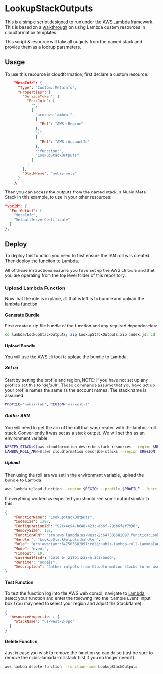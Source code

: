 ﻿# LookupStackOutputs

This is a simple script designed to run under the [AWS Lambda](http://aws.amazon.com/lambda/) framework. This is based on a [walkthrough](http://docs.aws.amazon.com/AWSCloudFormation/latest/UserGuide/template-custom-resources-lambda.html) on using Lambda custom resources in cloudformation templates.

This script & resource will take all outputs from the named stack and provide them as a lookup parameters.

## Usage
To use this resource in cloudformation, first declare a custom resource:

```json
    "MetaInfo": {
      "Type": "Custom::MetaInfo",
      "Properties": {
        "ServiceToken": {
          "Fn::Join": [
            "",
            [
              "arn:aws:lambda:",
              {
                "Ref": "AWS::Region"
              },
              ":",
              {
                "Ref": "AWS::AccountId"
              },
              ":function:",
              "LookupStackOutputs"
            ]
          ]
        },
        "StackName": "nubis-meta"
      }
    },
```

Then you can access the outputs from the named stack, a Nubis Meta Stack in this example, to use in your other resources:

```json
"VpcId": {
  "Fn::GetAtt": [
    "MetaInfo",
    "DefaultServerCertificate"
  ]
},
```

## Deploy
To deploy this function you need to first ensure the IAM roll was created. Then deploy the function to Lambda.

All of these instructions assume you have set up the AWS cli tools and that you are operating from the top level folder of this repository.

### Upload Lambda Function
Now that the role is in place, all that is left is to bundle and upload the lambda function.

#### Generate Bundle
First create a zip file bundle of the function and any required dependencies:
```bash
cd lambda/LookupStackOutputs; zip LookupStackOutputs.zip index.js; cd ../../
```

#### Upload Bundle
You will use the AWS cli tool to upload the bundle to Lambda.

##### Set up
Start by setting the profile and region, NOTE: If you have not set up any profiles set this to '*default*'. These commands assume that you have set up your profile names the same as the account names. The stack name is assumed:
```bash
PROFILE='nubis-lab'; REGION='us-west-2'
```

##### Gather ARN
You will need to get the arn of the roll that was created with the lambda-roll stack. Conveniently it was set as a stack output. We will set this as an environment variable:
```bash
NESTED_STACK=$(aws cloudformation describe-stack-resources --region $REGION --profile $PROFILE --stack-name "$REGION-vpc" --query 'StackResources[?LogicalResourceId==`VPCMetaStack`].PhysicalResourceId' --output text); echo $NESTED_STACK
LAMBDA_ROLL_ARN=$(aws cloudformation describe-stacks --region $REGION --profile $PROFILE --stack-name $NESTED_STACK --query 'Stacks[*].Outputs[?OutputKey == `IamRollArn`].OutputValue' --output text); echo $LAMBDA_ROLL_ARN
```

##### Upload
Then using the roll arn we set in the environment variable, upload the bundle to Lambda:
```bash
aws lambda upload-function --region $REGION --profile $PROFILE --function-name LookupStackOutputs --function-zip lambda/LookupStackOutputs/LookupStackOutputs.zip --runtime nodejs --role ${LAMBDA_ROLL_ARN} --handler index.handler --mode event --timeout 10 --memory-size 128 --description 'Gather outputs from Cloudformation stacks to be used in other Cloudformation stacks'
```

If everything worked as expected you should see some output similar to this:
```json
{
    "FunctionName": "LookupStackOutputs",
    "CodeSize": 1397,
    "ConfigurationId": "92c44c94-b648-423c-ab6f-79db6fef7930",
    "MemorySize": 128,
    "FunctionARN": "arn:aws:lambda:us-west-2:647505682097:function:LookupStackOutputs",
    "Handler": "LookupStackOutputs.handler",
    "Role": "arn:aws:iam::647505682097:role/nubis-lambda-roll-LambdaIamRole-15M0SCFBIWYQE",
    "Mode": "event",
    "Timeout": 10,
    "LastModified": "2015-04-21T21:23:48.304+0000",
    "Runtime": "nodejs",
    "Description": "Gather outputs from Cloudformation stacks to be used in other Cloudformation stacks"
}
```
#### Test Function
To test the function log into the AWS web consol, navigate to [Lambda](https://us-west-2.console.aws.amazon.com/lambda/home?region=us-west-2#/functions), select your function and enter the following into the 'Sample Event' input box (You may need to select your region and adjust the StackName):


```json
{
  "ResourceProperties": {
    "StackName": "us-west-2-vpc"
  }
}
```

#### Delete Function
Just in case you wish to remove the function yo can do so (just be sure to remove the nubis-lambda-roll stack first if you no longer need it):
```bash
aws lambda delete-function --function-name LookupStackOutputs
```
